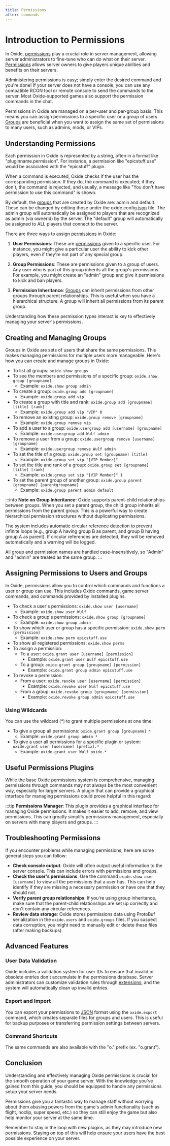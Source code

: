 ```yaml
---
title: Permissions
after: commands
---
```


# Introduction to Permissions

In Oxide, <a href="/glossary#permissions" class="glossary-term">permissions</a> play a crucial role in server management, allowing server administrators to fine-tune who can do what on their server. <a href="/glossary#permissions" class="glossary-term"><span class="glossary-term__word">Permissions</span></a> allows server owners to give players unique abilities and benefits on their servers.

Administering permissions is easy; simply enter the desired command and you're done! If your server does not have a console, you can use any compatible RCON tool or remote console to send the commands to the server. Most Oxide-supported games also support the permission commands in the chat.

Permissions in Oxide are managed on a per-user and per-group basis. This means you can assign permissions to a specific user or a group of users. <a href="/glossary#groups" class="glossary-term">Groups</a> are beneficial when you want to assign the same set of permissions to many users, such as admins, mods, or VIPs.

## Understanding Permissions

Each permission in Oxide is represented by a string, often in a format like "pluginname.permission". For instance, a permission like "epicstuff.use" would be associated with the "epicstuff" plugin.

When a command is executed, Oxide checks if the user has the corresponding permission. If they do, the command is executed; if they don't, the command is rejected, and usually, a message like "You don't have permission to use this command" is shown.

By default, the <a href="/glossary#groups" class="glossary-term"><span class="glossary-term__word"><a href="/glossary#groups" class="glossary-term">groups</a></span></a> that are created by Oxide are: admin and default. These can be changed by editing those under the oxide.config.<a href="/glossary#json" class="glossary-term">json</a> file. The admin group will automatically be assigned to players that are recognized as admin (via ownerid) by the server. The "default" group will automatically be assigned to ALL players that connect to the server.

There are three ways to assign <a href="/glossary#permissions" class="glossary-term">permissions</a> in Oxide:

1. **User Permissions**: These are <a href="/glossary#permissions" class="glossary-term">permissions</a> given to a specific user. For instance, you might give a particular user the ability to kick other players, even if they're not part of any special group.

2. **Group Permissions**: These are permissions given to a group of users. Any user who is part of this group inherits all the group's permissions. For example, you might create an "admin" group and give it permissions to kick and ban players.

3. **Permission Inheritance**: <a href="/glossary#groups" class="glossary-term">Groups</a> can inherit permissions from other groups through parent relationships. This is useful when you have a hierarchical structure. A group will inherit all permissions from its parent group.

Understanding how these permission types interact is key to effectively managing your server's permissions.

## Creating and Managing Groups

Groups in Oxide are sets of users that share the same permissions. This makes managing permissions for multiple users more manageable. Here's how you can create and manage groups in Oxide:

- To list all groups: `oxide.show groups`
- To see the members and permissions of a specific group: `oxide.show group [groupname]`
  - Example: `oxide.show group admin`
- To create a group: `oxide.group add [groupname]`
  - Example: `oxide.group add vip`
- To create a group with title and rank: `oxide.group add [groupname] [title] [rank]`
  - Example: `oxide.group add vip "VIP" 0`
- To remove an existing group: `oxide.group remove [groupname]`
  - Example: `oxide.group remove vip`
- To add a user to a group: `oxide.usergroup add [username] [groupname]`
  - Example: `oxide.usergroup add Wulf admin`
- To remove a user from a group: `oxide.usergroup remove [username] [groupname]`
  - Example: `oxide.usergroup remove Wulf admin`
- To set the title of a group: `oxide.group set [groupname] [title]`
  - Example: `oxide.group set vip "[VIP Member]"`
- To set the title and rank of a group: `oxide.group set [groupname] [title] [rank]`
  - Example: `oxide.group set vip "[VIP Member]" 1`
- To set the parent group of another group: `oxide.group parent [groupname] [parentgroupname]`
  - Example: `oxide.group parent admin default`

:::info
**Note on Group Inheritance:** Oxide supports parent-child relationships between groups. When you set a parent group, the child group inherits all permissions from the parent group. This is a powerful way to create hierarchical permission structures without duplicating permissions.

The system includes automatic circular reference detection to prevent infinite loops (e.g., group A having group B as parent, and group B having group A as parent). If circular references are detected, they will be removed automatically and a warning will be logged.

All group and permission names are handled case-insensitively, so "Admin" and "admin" are treated as the same group.
:::

## Assigning Permissions to Users and Groups

In Oxide, permissions allow you to control which commands and functions a user or group can use. This includes Oxide commands, game server commands, and commands provided by installed plugins.

- To check a user's permissions: `oxide.show user [username]`
  - Example: `oxide.show user Wulf`
- To check a group's permissions: `oxide.show group [groupname]`
  - Example: `oxide.show group admin`
- To show which user or group has a specific permission: `oxide.show perm [permission]`
  - Example: `oxide.show perm epicstuff.use`
- To show all registered permissions: `oxide.show perms`
- To assign a permission:
  - To a user: `oxide.grant user [username] [permission]`
    - Example: `oxide.grant user Wulf epicstuff.use`
  - To a group: `oxide.grant group [groupname] [permission]`
    - Example: `oxide.grant group admin epicstuff.use`
- To revoke a permission:
  - From a user: `oxide.revoke user [username] [permission]`
    - Example: `oxide.revoke user Wulf epicstuff.use`
  - From a group: `oxide.revoke group [groupname] [permission]`
    - Example: `oxide.revoke group admin epicstuff.use`

### Using Wildcards

You can use the wildcard (\*) to grant multiple permissions at one time:

- To give a group all permissions: `oxide.grant group [groupname] *`
  - Example: `oxide.grant group admin *`
- To give a user all permissions for a specific plugin or system: `oxide.grant user [username] [prefix].*`
  - Example: `oxide.grant user Wulf oxide.*`

## Useful Permissions Plugins

While the base Oxide permissions system is comprehensive, managing permissions through commands may not always be the most convenient way, especially for larger servers. A plugin that can provide a graphical interface for managing permissions could prove helpful in this regard:

:::tip
**Permissions Manager**: This plugin provides a graphical interface for managing Oxide permissions. It makes it easier to add, remove, and view permissions. This can greatly simplify permissions management, especially on servers with many players and groups.
:::

## Troubleshooting Permissions

If you encounter problems while managing permissions, here are some general steps you can follow:

- **Check console output**: Oxide will often output useful information to the server console. This can include errors with permissions and groups.
- **Check the user's permissions**: Use the command `oxide.show user [username]` to view all the permissions that a user has. This can help identify if they are missing a necessary permission or have one that they should not.
- **Verify parent group relationships**: If you're using group inheritance, make sure that the parent-child relationships are set up correctly and don't contain any circular references.
- **Review data storage**: Oxide stores permissions data using ProtoBuf serialization in the `oxide.users` and `oxide.groups` files. If you suspect data corruption, you might need to manually edit or delete these files (after making backups).

## Advanced Features

### User Data Validation

Oxide includes a validation system for user IDs to ensure that invalid or obsolete entries don't accumulate in the permissions database. Server administrators can customize validation rules through <a href="/glossary#extensions" class="glossary-term">extensions</a>, and the system will automatically clean up invalid entries.

### Export and Import

You can export your permissions to <a href="/glossary#json" class="glossary-term"><span class="glossary-term__word">JSON</span></a> format using the `oxide.export` command, which creates separate files for groups and users. This is useful for backup purposes or transferring permission settings between servers.

### Command Shortcuts

The same commands are also available with the "o." prefix (ex. "o.grant").

## Conclusion

Understanding and effectively managing Oxide permissions is crucial for the smooth operation of your game server. With the knowledge you've gained from this guide, you should be equipped to handle any permissions setup your server needs.

Permissions give you a fantastic way to manage staff without worrying about them abusing powers from the game's admin functionality (such as flight, noclip, super speed, etc.) so they can still enjoy the game but also help monitor your server at the same time.

Remember to stay in the loop with new plugins, as they may introduce new permissions. Staying on top of this will help ensure your users have the best possible experience on your server.
